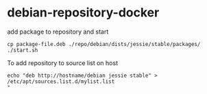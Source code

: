 # debian-repository-docker



add package to repository and start
```
cp package-file.deb ./repo/debian/dists/jessie/stable/packages/
./start.sh
```


To add repository to source list on host
```
echo "deb http://hostname/debian jessie stable" >  /etc/apt/sources.list.d/mylist.list
"
```
